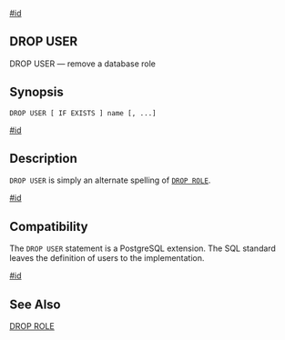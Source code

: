 [#id](#SQL-DROPUSER)

## DROP USER

DROP USER — remove a database role

## Synopsis

```
DROP USER [ IF EXISTS ] name [, ...]
```

[#id](#id-1.9.3.143.5)

## Description

`DROP USER` is simply an alternate spelling of [`DROP ROLE`](sql-droprole).

[#id](#id-1.9.3.143.6)

## Compatibility

The `DROP USER` statement is a PostgreSQL extension. The SQL standard leaves the definition of users to the implementation.

[#id](#id-1.9.3.143.7)

## See Also

[DROP ROLE](sql-droprole)